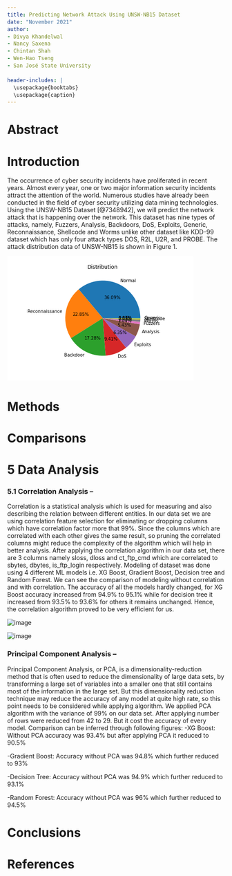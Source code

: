 ```yaml
---
title: Predicting Network Attack Using UNSW-NB15 Dataset
date: "November 2021"
author: 
- Divya Khandelwal
- Nancy Saxena 
- Chintan Shah
- Wen-Hao Tseng
- San José State University

header-includes: |
  \usepackage{booktabs}
  \usepackage{caption}
---
```


# Abstract

# Introduction
The occurrence of cyber security incidents have proliferated in recent years. Almost every year, one or two major information security incidents attract the attention of the world. Numerous studies have already been conducted in the field of cyber security utilizing data mining technologies. Using the UNSW-NB15 Dataset [@7348942], we will predict the network attack that is happening over the network. This dataset has nine types of attacks, namely, Fuzzers, Analysis, Backdoors, DoS, Exploits, Generic, Reconnaissance, Shellcode and Worms unlike other dataset like KDD-99 dataset which has only four attack types DOS, R2L, U2R, and PROBE. The attack distribution data of UNSW-NB15 is shown in Figure 1.  

![Figure 1](../distribution_pie_chart.png)

# Methods

# Comparisons

# 5 Data Analysis
### 5.1 Correlation Analysis – 
Correlation is a statistical analysis which is used for measuring and also describing the relation between different entities. In our data set we are using correlation feature selection for eliminating or dropping columns which have correlation factor more that 99%. Since the columns which are correlated with each other gives the same result, so pruning the correlated columns might reduce the complexity of the algorithm which will help in better analysis. After applying the correlation algorithm in our data set, there are 3 columns namely sloss, dloss and ct_ftp_cmd which are correlated to sbytes, dbytes, is_ftp_login respectively. Modeling of dataset was done using 4 different ML models i.e. XG Boost, Gradient Boost, Decision tree and Random Forest. We can see the comparison of modeling without correlation and with correlation. The accuracy of all the models hardly changed, for XG Boost accuracy increased from 94.9% to 95.1% while for decision tree it increased from 93.5% to 93.6% for others it remains unchanged. Hence, the correlation algorithm proved to be very efficient for us.

![image](https://user-images.githubusercontent.com/24936584/142936166-788579a3-0952-4b77-8a53-b97b87a74c6c.png)

![image](https://user-images.githubusercontent.com/24936584/142936128-14ee5b96-b926-4216-9554-610a855abe2f.png)

### Principal Component Analysis – 
Principal Component Analysis, or PCA, is a dimensionality-reduction method that is often used to reduce the dimensionality of large data sets, by transforming a large set of variables into a smaller one that still contains most of the information in the large set. But this dimensionality reduction technique may reduce the accuracy of any model at quite high rate, so this point needs to be considered while applying algorithm. We applied PCA algorithm with the variance of 99% on our data set. After applying number of rows were reduced from 42 to 29. But it cost the accuracy of every model.
Comparison can be inferred through following figures: 
-XG Boost: Without PCA accuracy was 93.4% but after applying PCA it reduced to 90.5%

-Gradient Boost: Accuracy without PCA was 94.8% which further reduced to 93%

-Decision Tree: Accuracy without PCA was 94.9% which further reduced to 93.1%

-Random Forest: Accuracy without PCA was 96% which further reduced to 94.5%


# Conclusions


# References
